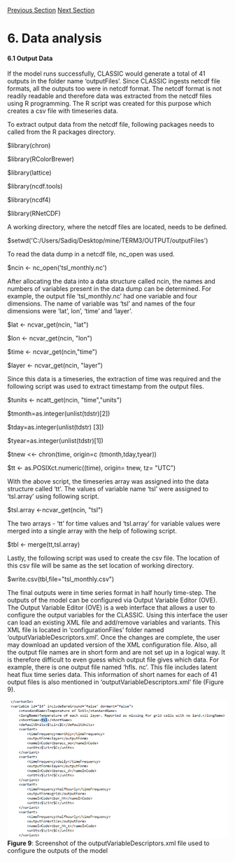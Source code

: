 ---
---

[Previous Section](runningclassic.html)
[Next Section](findings.html)

# 6. Data analysis

#### 6.1 Output Data

If the model runs successfully, CLASSIC would generate a total of 41 outputs in the folder name ‘outputFiles’. Since CLASSIC ingests netcdf file formats, all the outputs too were in netcdf format. The netcdf format is not readily readable and therefore data was extracted from the netcdf files using R programming. The R script was created for this purpose which creates a csv file with timeseries data.

To extract output data from the netcdf file, following packages needs to called from the R packages directory.

$library(chron)

$library(RColorBrewer)

$library(lattice)

$library(ncdf.tools)

$library(ncdf4)

$library(RNetCDF)


A working directory, where the netcdf files are located, needs to be defined.

$setwd('C:/Users/Sadiq/Desktop/mine/TERM3/OUTPUT/outputFiles')

To read the data dump in a netcdf file, nc_open was used.

$ncin <- nc_open('tsl_monthly.nc')

After allocating the data into a data structure called ncin, the names and numbers of variables present in the data dump can be determined. For example, the output file ‘tsl_monthly.nc’ had one variable and four dimensions. The name of variable was ‘tsl’ and names of the four dimensions were ‘lat’, lon’, ‘time’ and ‘layer’.

$lat <- ncvar_get(ncin, "lat")

$lon <- ncvar_get(ncin, "lon")

$time <- ncvar_get(ncin,"time")

$layer <- ncvar_get(ncin, "layer")

Since this data is a timeseries, the extraction of time was required and the following script was used to extract timestamp from the output files.

$tunits <- ncatt_get(ncin, "time","units")

$tmonth=as.integer(unlist(tdstr)[2])

$tday=as.integer(unlist(tdstr) [3])

$tyear=as.integer(unlist(tdstr)[1])

$tnew <<- chron(time, origin=c (tmonth,tday,tyear))

$tt <- as.POSIXct.numeric((time), origin= tnew, tz= "UTC")

With the above script, the timeseries array was assigned into the data structure called ‘tt’. The values of variable name ‘tsl’ were assigned to ‘tsl.array’ using following script.

$tsl.array <-ncvar_get(ncin, "tsl")

The two arrays - ‘tt’ for time values and ‘tsl.array’ for variable values were merged into a single array with the help of following script.

$tbl <- merge(tt,tsl.array)

Lastly, the following script was used to create the csv file. The location of this csv file will be same as the set location of working directory.

$write.csv(tbl,file="tsl_monthly.csv")

The final outputs were in time series format in half hourly time-step. The outputs of the model can be configured via Output Variable Editor (OVE). The Output Variable Editor (OVE) is a web interface that allows a user to configure the output variables for the CLASSIC. Using this interface the user can load an existing XML file and add/remove variables and variants. This XML file is located in ‘configurationFiles’ folder named ‘outputVariableDescriptors.xml’. Once the changes are complete, the user may download an updated version of the XML configuration file. Also, all the output file names are in short form and are not set up in a logical way. It is therefore difficult to even guess which output file gives which data. For example, there is one output file named ‘hfls. nc’. This file includes latent heat flux time series data. This information of short names for each of 41 output files is also mentioned in ‘outputVariableDescriptors.xml’ file (Figure 9).

![](figures/Figure9.png) **Figure 9**: Screenshot of the outputVariableDescriptors.xml file used to configure the outputs of the model
